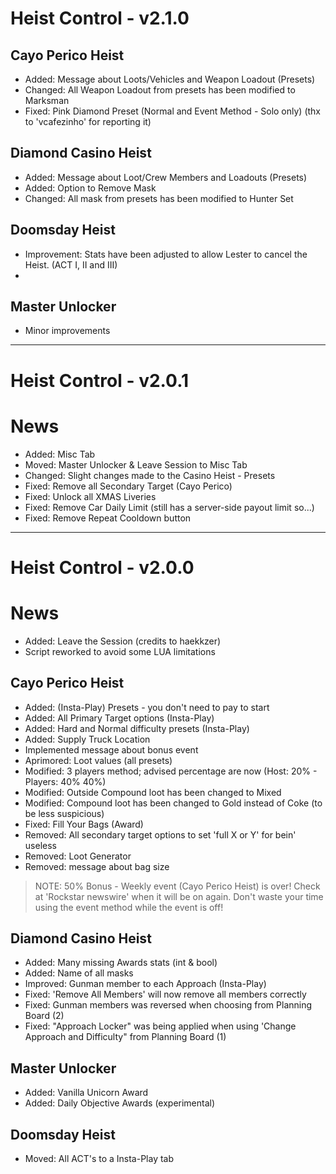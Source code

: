 # Heist Control - v2.1.0

## Cayo Perico Heist

- Added: Message about Loots/Vehicles and Weapon Loadout (Presets)
- Changed: All Weapon Loadout from presets has been modified to Marksman
- Fixed: Pink Diamond Preset (Normal and Event Method - Solo only) (thx to 'vcafezinho' for reporting it)

## Diamond Casino Heist

- Added: Message about Loot/Crew Members and Loadouts (Presets)
- Added: Option to Remove Mask
- Changed: All mask from presets has been modified to Hunter Set

## Doomsday Heist

- Improvement: Stats have been adjusted to allow Lester to cancel the Heist. (ACT I, II and III)
- 
## Master Unlocker

- Minor improvements

--------------------------------------------------------------------------------
#	Heist Control - v2.0.1

# News

* Added: Misc Tab
* Moved: Master Unlocker & Leave Session to Misc Tab
* Changed: Slight changes made to the Casino Heist - Presets
* Fixed: Remove all Secondary Target (Cayo Perico)
* Fixed: Unlock all XMAS Liveries
* Fixed: Remove Car Daily Limit (still has a server-side payout limit so...)
* Fixed: Remove Repeat Cooldown button

--------------------------------------------------------------------------------

#	Heist Control - v2.0.0

# News

* Added: Leave the Session (credits to haekkzer)
* Script reworked to avoid some LUA limitations

## Cayo Perico Heist

* Added: (Insta-Play) Presets - you don't need to pay to start
* Added: All Primary Target options (Insta-Play)
* Added: Hard and Normal difficulty presets (Insta-Play)
* Added: Supply Truck Location
* Implemented message about bonus event
* Aprimored: Loot values (all presets)
* Modified: 3 players method; advised percentage are now (Host: 20% - Players: 40% 40%)
* Modified: Outside Compound loot has been changed to Mixed
* Modified: Compound loot has been changed to Gold instead of Coke (to be less suspicious)
* Fixed: Fill Your Bags (Award)
* Removed: All secondary target options to set 'full X or Y' for bein' useless
* Removed: Loot Generator
* Removed: message about bag size

>NOTE:
>50% Bonus - Weekly event (Cayo Perico Heist) is over!
>Check at 'Rockstar newswire' when it will be on again.
>Don't waste your time using the event method while the event is off!


## Diamond Casino Heist

- Added: Many missing Awards stats (int & bool)
- Added: Name of all masks
- Improved: Gunman member to each Approach (Insta-Play)
- Fixed: 'Remove All Members' will now remove all members correctly
- Fixed: Gunman members was reversed when choosing from Planning Board (2)
- Fixed: "Approach Locker" was being applied when using 'Change Approach and Difficulty" from Planning Board (1)

## Master Unlocker

- Added: Vanilla Unicorn Award
- Added: Daily Objective Awards (experimental)

## Doomsday Heist

- Moved: All ACT's to a Insta-Play tab
